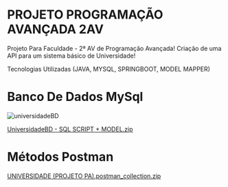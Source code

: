 # PROJETO PROGRAMAÇÃO AVANÇADA 2AV
 Projeto Para Faculdade - 2ª AV de Programação Avançada! Criação de uma API para um sistema básico de Universidade!
 
 Tecnologias Utilizadas (JAVA, MYSQL, SPRINGBOOT, MODEL MAPPER)
#
# Banco De Dados MySql
![universidadeBD](https://user-images.githubusercontent.com/107625886/205467811-37325a91-124c-40ad-b3ca-0a3250a24ac5.png)

[UniversidadeBD - SQL SCRIPT + MODEL.zip](https://github.com/Lucas-Vieiraa/Projeto-Programacao-Avancada-2AV/files/10147600/UniversidadeBD.-.SQL.SCRIPT.%2B.MODEL.zip)
#


# Métodos Postman

[UNIVERSIDADE (PROJETO PA).postman_collection.zip](https://github.com/Lucas-Vieiraa/Projeto-Programacao-Avancada-2AV/files/10147580/UNIVERSIDADE.PROJETO.PA.postman_collection.zip)
#





